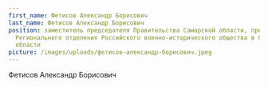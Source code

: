 ```yaml
---
first_name: Фетисов Александр Борисович
last_name: Фетисов Александр Борисович
position: заместитель председателя Правительства Самарской области, председатель
  Регионального отделения Российского военно-исторического общества в Самарской
  области
picture: /images/uploads/фетисов-александр-борисович.jpeg
---
```

Фетисов Александр Борисович